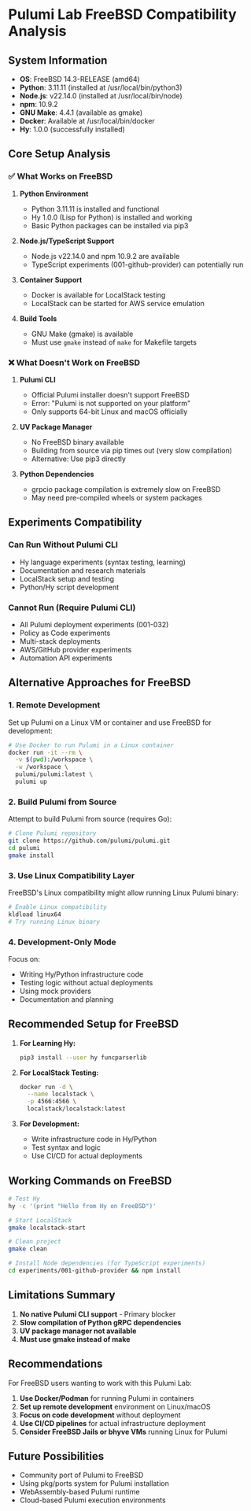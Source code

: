# Pulumi Lab FreeBSD Compatibility Analysis

## System Information
- **OS**: FreeBSD 14.3-RELEASE (amd64)
- **Python**: 3.11.11 (installed at /usr/local/bin/python3)
- **Node.js**: v22.14.0 (installed at /usr/local/bin/node)
- **npm**: 10.9.2
- **GNU Make**: 4.4.1 (available as gmake)
- **Docker**: Available at /usr/local/bin/docker
- **Hy**: 1.0.0 (successfully installed)

## Core Setup Analysis

### ✅ What Works on FreeBSD

1. **Python Environment**
   - Python 3.11.11 is installed and functional
   - Hy 1.0.0 (Lisp for Python) is installed and working
   - Basic Python packages can be installed via pip3

2. **Node.js/TypeScript Support**
   - Node.js v22.14.0 and npm 10.9.2 are available
   - TypeScript experiments (001-github-provider) can potentially run

3. **Container Support**
   - Docker is available for LocalStack testing
   - LocalStack can be started for AWS service emulation

4. **Build Tools**
   - GNU Make (gmake) is available
   - Must use `gmake` instead of `make` for Makefile targets

### ❌ What Doesn't Work on FreeBSD

1. **Pulumi CLI**
   - Official Pulumi installer doesn't support FreeBSD
   - Error: "Pulumi is not supported on your platform"
   - Only supports 64-bit Linux and macOS officially

2. **UV Package Manager**
   - No FreeBSD binary available
   - Building from source via pip times out (very slow compilation)
   - Alternative: Use pip3 directly

3. **Python Dependencies**
   - grpcio package compilation is extremely slow on FreeBSD
   - May need pre-compiled wheels or system packages

## Experiments Compatibility

### Can Run Without Pulumi CLI
- Hy language experiments (syntax testing, learning)
- Documentation and research materials
- LocalStack setup and testing
- Python/Hy script development

### Cannot Run (Require Pulumi CLI)
- All Pulumi deployment experiments (001-032)
- Policy as Code experiments
- Multi-stack deployments
- AWS/GitHub provider experiments
- Automation API experiments

## Alternative Approaches for FreeBSD

### 1. Remote Development
Set up Pulumi on a Linux VM or container and use FreeBSD for development:
```bash
# Use Docker to run Pulumi in a Linux container
docker run -it --rm \
  -v $(pwd):/workspace \
  -w /workspace \
  pulumi/pulumi:latest \
  pulumi up
```

### 2. Build Pulumi from Source
Attempt to build Pulumi from source (requires Go):
```bash
# Clone Pulumi repository
git clone https://github.com/pulumi/pulumi.git
cd pulumi
gmake install
```

### 3. Use Linux Compatibility Layer
FreeBSD's Linux compatibility might allow running Linux Pulumi binary:
```bash
# Enable Linux compatibility
kldload linux64
# Try running Linux binary
```

### 4. Development-Only Mode
Focus on:
- Writing Hy/Python infrastructure code
- Testing logic without actual deployments
- Using mock providers
- Documentation and planning

## Recommended Setup for FreeBSD

1. **For Learning Hy:**
   ```bash
   pip3 install --user hy funcparserlib
   ```

2. **For LocalStack Testing:**
   ```bash
   docker run -d \
     --name localstack \
     -p 4566:4566 \
     localstack/localstack:latest
   ```

3. **For Development:**
   - Write infrastructure code in Hy/Python
   - Test syntax and logic
   - Use CI/CD for actual deployments

## Working Commands on FreeBSD

```bash
# Test Hy
hy -c '(print "Hello from Hy on FreeBSD")'

# Start LocalStack
gmake localstack-start

# Clean project
gmake clean

# Install Node dependencies (for TypeScript experiments)
cd experiments/001-github-provider && npm install
```

## Limitations Summary

1. **No native Pulumi CLI support** - Primary blocker
2. **Slow compilation of Python gRPC dependencies**
3. **UV package manager not available**
4. **Must use gmake instead of make**

## Recommendations

For FreeBSD users wanting to work with this Pulumi Lab:

1. **Use Docker/Podman** for running Pulumi in containers
2. **Set up remote development** environment on Linux/macOS
3. **Focus on code development** without deployment
4. **Use CI/CD pipelines** for actual infrastructure deployment
5. **Consider FreeBSD Jails or bhyve VMs** running Linux for Pulumi

## Future Possibilities

- Community port of Pulumi to FreeBSD
- Using pkg/ports system for Pulumi installation
- WebAssembly-based Pulumi runtime
- Cloud-based Pulumi execution environments